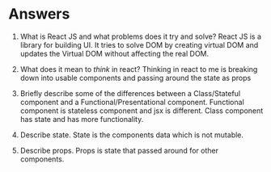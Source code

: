 # Answers

1.  What is React JS and what problems does it try and solve?
  React JS is a library for building UI. It tries to solve DOM by creating virtual DOM and updates the Virtual DOM without affecting the real DOM.

1.  What does it mean to _think_ in react?
Thinking in react to me is  breaking down into usable components and passing around the state as props
1.  Briefly describe some of the differences between a Class/Stateful component and a Functional/Presentational component.
   Functional component is stateless component and jsx is different. Class component has state and has more functionality.
1.  Describe state.
 State is the components data which is not mutable. 
1.  Describe props.
Props is state that passed around for other components.